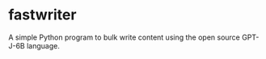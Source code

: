 # fastwriter

A simple Python program to bulk write content using the open source GPT-J-6B language.
